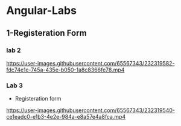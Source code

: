 # Angular-Labs
## 1-Registeration Form


### lab 2

https://user-images.githubusercontent.com/65567343/232319582-fdc74e1e-745a-435e-b050-1a8c8366fe78.mp4


### Lab 3
* Registeration form

https://user-images.githubusercontent.com/65567343/232319540-ce1eadc0-e1b3-4e2e-984a-e8a57e4a8fca.mp4

